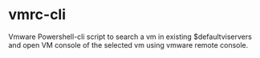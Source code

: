 # vmrc-cli
Vmware Powershell-cli script to search a vm in existing $defaultviservers and open VM console of the selected vm using vmware remote console. 


